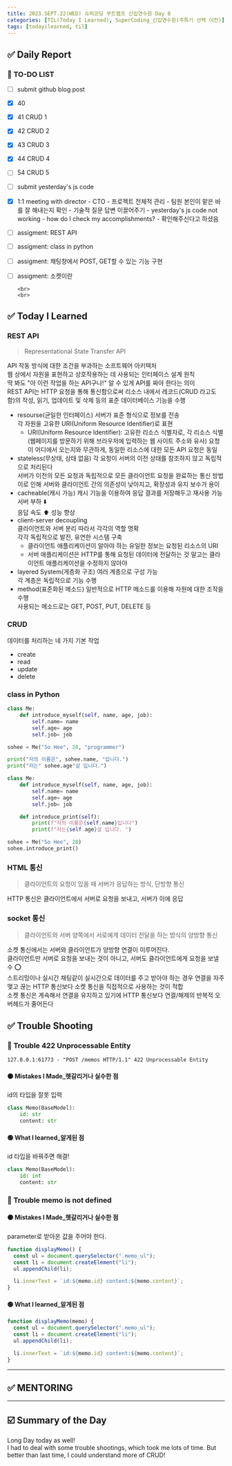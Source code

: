 ```yaml
---
title: 2023.SEPT.22(WED) 슈퍼코딩 부트캠프 신입연수원 Day 8
categories: [TIL(Today I Learned), SuperCoding_신입연수원(주특기 선택 이전)]
tags: [todayilearned, til]
---
```


## ✅ Daily Report

### 📌 **TO-DO LIST**

- [ ] submit github blog post
- [x] 40
- [x] 41 CRUD 1
- [x] 42 CRUD 2
- [x] 43 CRUD 3
- [x] 44 CRUD 4
- [ ] 54 CRUD 5
- [ ] submit yesterday's js code
- [x] 1:1 meeting with director - CTO - 프로젝트 전체적 관리 - 팀원 본인이 맡은 바를 잘 해내는지 확인 - 기술적 질문 답변 이끌어주기 - yesterday's js code not working - how do I check my accomplishments? - 확인해주신다고 하셨음

- [ ] assigment: REST API
- [ ] assigment: class in python
- [ ] assigment: 채팅창에서 POST, GET할 수 있는 기능 구현
- [ ] assigment: 소켓이란

      <br>
      <br>

## ✅ Today I Learned

### **REST API**

> Representational State Transfer API

API 작동 방식에 대한 조건을 부과하는 소프트웨어 아키텍처  
웹 상에서 자원을 표현하고 상호작용하는 데 사용되는 인터페이스 설계 원칙  
딱 봐도 "아 이런 작업을 하는 API구나!" 알 수 있게 API를 짜야 한다는 의미  
REST API는 HTTP 요청을 통해 통신함으로써 리소스 내에서 레코드(CRUD 라고도 함)의 작성, 읽기, 업데이트 및 삭제 등의 표준 데이터베이스 기능을 수행

- resourse(균일한 인터페이스)
  서버가 표준 형식으로 정보를 전송  
  각 자원을 고유한 URI(Uniform Resource Identifier)로 표현  
   - URI(Uniform Resource Identifier): 고유한 리소스 식별자로, 각 리소스 식별(웹페이지를 방문하기 위해 브라우저에 입력하는 웹 사이트 주소와 유사)
  요청이 어디에서 오는지와 무관하게, 동일한 리소스에 대한 모든 API 요청은 동일
- stateless(무상태, 상태 없음)
  각 요청이 서버의 이전 상태를 참조하지 않고 독립적으로 처리된다  
  서버가 이전의 모든 요청과 독립적으로 모든 클라이언트 요청을 완료하는 통신 방법  
  이로 인해 서버와 클라이언트 간의 의존성이 낮아지고, 확장성과 유지 보수가 용이
- cacheable(캐시 가능)
  캐시 기능을 이용하여 응답 결과를 저장해두고 재사용 가능  
  서버 부하 ⬇️  
  응답 속도 ⬆️ 성능 향상
- client-server decoupling  
  클라이언트와 서버 분리 따라서 각각의 역할 명확  
  각각 독립적으로 발전, 유연한 시스템 구축  
   - 클라이언트 애플리케이션이 알아야 하는 유일한 정보는 요청된 리소스의 URI  
   - 서버 애플리케이션은 HTTP를 통해 요청된 데이터에 전달하는 것 말고는 클라이언트 애플리케이션을 수정하지 않아야
- layered System(게층화 구조)
  여러 계층으로 구성 가능  
  각 계층은 독립적으로 기능 수행
- method(표준화된 메소드)
  일반적으로 HTTP 메소드를 이용해 자원에 대한 조작을 수행  
  사용되는 메소드로는 GET, POST, PUT, DELETE 등

### **CRUD**

데이터를 처리하는 네 가지 기본 작업

- create
- read
- update
- delete

### **class in Python**

```python
class Me:
    def introduce_myself(self, name, age, job):
        self.name= name
        self.age= age
        self.job= job

sohee = Me("So Hee", 28, "programmer")

print("저의 이름은", sohee.name, "입니다.")
print("저는" sohee.age"살 입니다.")
```

```python
class Me:
    def introduce_myself(self, name, age, job):
        self.name= name
        self.age= age
        self.job= job

    def introduce_print(self):
        print(f"저의 이름은{self.name}입니다")
        print(f"저는{self.age}살 입니다. ")

sohee = Me("So Hee", 28)
sohee.introduce_print()
```

### **HTML 통신**

> 클라이언트의 요청이 있을 때 서버가 응답하는 방식, 단방향 통신

HTTP 통신은 클라이언트에서 서버로 요청을 보내고, 서버가 이에 응답

### **socket 통신**

> 클라이언트와 서버 양쪽에서 서로에게 데이터 전달을 하는 방식의 양방향 통신

소켓 통신에서는 서버와 클라이언트가 양방향 연결이 이루어진다.  
클라이언트만 서버로 요청을 보내는 것이 아니고, 서버도 클라이언트에게 요청을 보낼 수 ⭕️  
스트리밍이나 실시간 채팅같이 실시간으로 데이터를 주고 받아야 하는 경우 연결을 자주 맺고 끊는 HTTP 통신보다 소켓 통신을 직접적으로 사용하는 것이 적합  
소켓 통신은 계속해서 연결을 유지하고 있기에 HTTP 통신보다 연결/해제의 반복적 오버헤드가 줄어든다

## ✅ Trouble Shooting

### **🔴 Trouble** 422 Unprocessable Entity

`127.0.0.1:61773 - "POST /memos HTTP/1.1" 422 Unprocessable Entity`

#### **🟠 Mistakes I Made\_헷갈리거나 실수한 점**

id의 타입을 잘못 입력

```python
class Memo(BaseModel):
    id: str
    content: str
```

#### **🟢 What I learned\_알게된 점**

id 타입을 바꿔주면 해결!

```python
class Memo(BaseModel):
    id: int
    content: str
```

### **🔴 Trouble** memo is not defined

#### **🟠 Mistakes I Made\_헷갈리거나 실수한 점**

parameter로 받아온 값을 주어야 한다.

```javascript
function displayMemo() {
  const ul = document.querySelector(".memo_ul");
  const li = document.createElement("li");
  ul.appendChild(li);

  li.innerText = `id:${memo.id} content:${memo.content}`;
}
```

#### **🟢 What I learned\_알게된 점**

```javascript
function displayMemo(memo) {
  const ul = document.querySelector(".memo_ul");
  const li = document.createElement("li");
  ul.appendChild(li);

  li.innerText = `id:${memo.id} content:${memo.content}`;
}
```

---

## ✅ MENTORING

---

## ☑️ Summary of the Day <br>

Long Day today as well!  
I had to deal with some trouble shootings, which took me lots of time.
But better than last time, I could understand more of CRUD!

